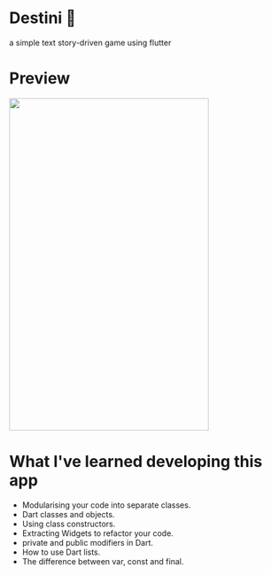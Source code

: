 # Destini 🤔
a simple text story-driven game using flutter 

# Preview
<img src="https://github.com/londonappbrewery/Images/blob/master/Destini.gif" width="360" height="600" />
                                                                                          

# What I've learned developing this app

- Modularising your code into separate classes.
- Dart classes and objects.
- Using class constructors.
- Extracting Widgets to refactor your code.
- private and public modifiers in Dart.
- How to use Dart lists.
- The difference between var, const and final.
